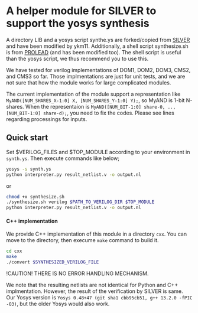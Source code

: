 # A helper module for SILVER to support the yosys synthesis

A directory LIB and a yosys script synthe.ys are forked/copied from [SILVER](https://github.com/Chair-for-Security-Engineering/SILVER/tree/master/yosys) and have been modified by ykm11. Additionally, a shell script synthesize.sh is from [PROLEAD](https://github.com/ChairImpSec/PROLEAD/tree/main/yosys/syn) (and has been modified too). The shell script is useful than the yosys script, we thus recommend you to use this.

We have tested for verilog implementations of DOM1, DOM2, DOM3, CMS2, and CMS3 so far. Those implmentations are just for unit tests, and we are not sure that how the module works for large complicated modules.

The current implementation of the module support a representation like `MyAND([NUM_SHARES_X-1:0] X, [NUM_SHARES_Y-1:0] Y);`, so MyAND is 1-bit N-shares.
When the representaion is `MyAND([NUM_BIT-1:0] share-0, .., [NUM_BIT-1:0] share-d);`, you need to fix the codes. Please see lines regarding processings for inputs.  

## Quick start
Set $VERILOG_FILES and $TOP_MODULE according to your environment in `synth.ys`. Then execute commands like below;

```bash
yosys -s synth.ys
python interpreter.py result_netlist.v -o output.nl
```
or
```bash
chmod +x synthesize.sh
./synthesize.sh verilog $PATH_TO_VERILOG_DIR $TOP_MODULE
python interpreter.py result_netlist.v -o output.nl
```

#### C++ implementation
We provide C++ implementation of this module in a directory `cxx`. You can move to the directory, then execume `make` command to build it.
```bash
cd cxx
make
./convert $SYNTHESIZED_VERILOG_FILE
```
!CAUTION!
THERE IS NO ERROR HANDLING MECHANISM.  



We note that the resulting netlists are not identical for Python and C++ implmentation. However, the result of the verification by SILVER is same.  
Our Yosys version is `Yosys 0.48+47 (git sha1 cbb95cb51, g++ 13.2.0 -fPIC -O3)`, but the older Yosys would also work.
